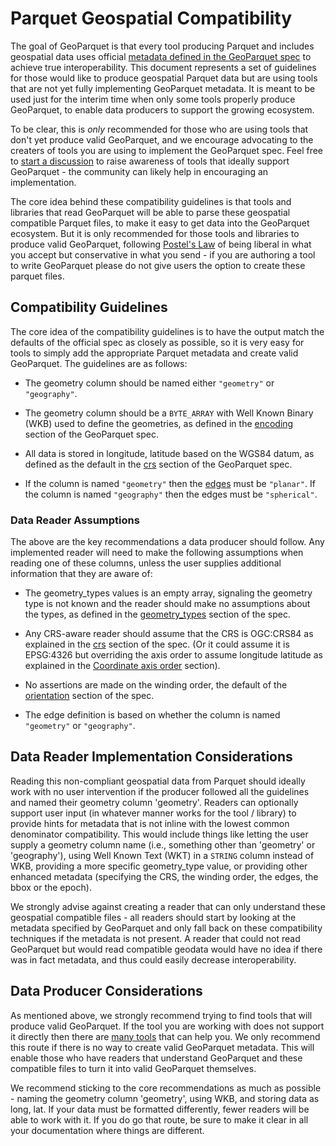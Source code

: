 # Parquet Geospatial Compatibility

The goal of GeoParquet is that every tool producing Parquet and includes geospatial data uses official [metadata defined in the GeoParquet spec](./schema.json) to achieve true interoperability. This document represents a set of guidelines for those would like to produce geospatial Parquet data but are using tools that are not yet fully implementing GeoParquet metadata. It is meant to be used just for the interim time when only some tools properly produce GeoParquet, to enable data producers to support the growing ecosystem.

To be clear, this is *only* recommended for those who are using tools that don't yet produce valid GeoParquet, and we encourage advocating to the creaters of tools you are using to implement the GeoParquet spec. Feel free to [start a discussion](https://github.com/opengeospatial/geoparquet/discussions) to raise awareness of tools that ideally support GeoParquet - the community can likely help in encouraging an implementation.

The core idea behind these compatibility guidelines is that tools and libraries that read GeoParquet will be able to parse these geospatial compatible Parquet files, to make it easy to get data into the GeoParquet ecosystem. But it is only recommended for those tools and libraries to produce valid GeoParquet, following [Postel's Law](https://en.wikipedia.org/wiki/Robustness_principle) of being liberal in what you accept but conservative in what you send - if you are authoring a tool to write GeoParquet please do not give users the option to create these parquet files.

## Compatibility Guidelines

The core idea of the compatibility guidelines is to have the output match the defaults of the official spec as closely as possible, so it is very easy for tools to simply add the appropriate Parquet metadata and create valid GeoParquet. The guidelines are as follows:

* The geometry column should be named either `"geometry"` or `"geography"`.

* The geometry column should be a `BYTE_ARRAY` with Well Known Binary (WKB) used to define the geometries, as defined in the [encoding](./geoparquet.md#encoding) section of the GeoParquet spec.

* All data is stored in longitude, latitude based on the WGS84 datum, as defined as the default in the [crs](./geoparquet.md#crs) section of the GeoParquet spec.

* If the column is named `"geometry"` then the [edges](./geoparquet.md#edges) must be `"planar"`. If the column is named `"geography"` then the edges must be `"spherical"`.

### Data Reader Assumptions

The above are the key recommendations a data producer should follow. Any implemented reader will need to make the following assumptions when reading one of these columns, unless the user supplies additional information that they are aware of:

* The geometry_types values is an empty array, signaling the geometry type is not known and the reader should make no assumptions about the types, as defined in the [geometry_types](./geoparquet.md#geometry_types) section of the spec.

* Any CRS-aware reader should assume that the CRS is OGC:CRS84 as explained in the [crs](./geoparquet.md#crs) section of the spec. (Or it could assume it is EPSG:4326 but overriding the axis order to assume longitude latitude as explained in the [Coordinate axis order](./geoparquet.md#coordinate-axis-order) section).

* No assertions are made on the winding order, the default of the [orientation](./geoparquet.md#orientation) section of the spec.

* The edge definition is based on whether the column is named `"geometry"` or `"geography"`.

## Data Reader Implementation Considerations

Reading this non-compliant geospatial data from Parquet should ideally work with no user intervention if the producer followed all the guidelines and named their geometry column 'geometry'. Readers can optionally support user input (in whatever manner works for the tool / library) to provide hints for metadata that is not inline with the lowest common denominator compatibility. This would include things like letting the user supply a geometry column name (i.e., something other than 'geometry' or 'geography'), using Well Known Text (WKT) in a `STRING` column instead of WKB, providing a more specific geometry_type value, or providing other enhanced metadata (specifying the CRS, the winding order, the edges, the bbox or the epoch).

We strongly advise against creating a reader that can only understand these geospatial compatible files - all readers should start by looking at the metadata specified by GeoParquet and only fall back on these compatibility techniques if the metadata is not present. A reader that could not read GeoParquet but would read compatible geodata would have no idea if there was in fact metadata, and thus could easily decrease interoperability.

## Data Producer Considerations

As mentioned above, we strongly recommend trying to find tools that will produce valid GeoParquet. If the tool you are working with does not support it directly then there are [many tools](https://geoparquet.org) that can help you. We only recommend this route if there is no way to create valid GeoParquet metadata. This will enable those who have readers that understand GeoParquet and these compatible files to turn it into valid GeoParquet themselves.

We recommend sticking to the core recommendations as much as possible - naming the geometry column 'geometry', using WKB, and storing data as long, lat. If your data must be formatted differently, fewer readers will be able to work with it. If you do go that route, be sure to make it clear in all your documentation where things are different.
